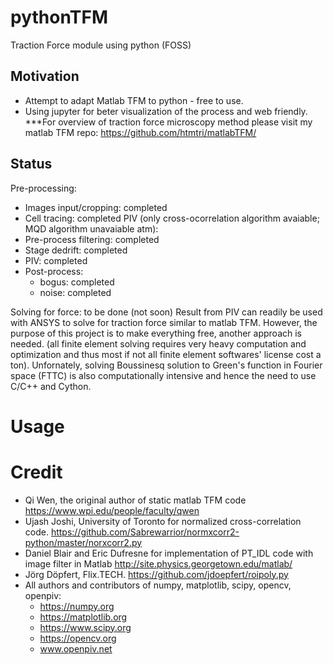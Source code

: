 # pythonTFM
Traction Force module using python (FOSS)

## Motivation
- Attempt to adapt Matlab TFM to python - free to use.
- Using jupyter for beter visualization of the process and web friendly.
  ***For overview of traction force microscopy method please visit my matlab TFM repo: https://github.com/htmtri/matlabTFM/

## Status
Pre-processing:
- Images input/cropping: completed
- Cell tracing: completed
  PIV (only cross-ocorrelation algorithm avaiable; MQD algorithm unavaiable atm):
- Pre-process filtering: completed
- Stage dedrift: completed
- PIV: completed
- Post-process:
    - bogus: completed
    - noise: completed

Solving for force: to be done (not soon)
Result from PIV can readily be used with ANSYS to solve for traction force similar to matlab TFM. However, the purpose of this project is to make everything free, another approach is needed. (all finite element solving requires very heavy computation and optimization and thus most if not all finite element softwares' license cost a ton). Unfornately, solving Boussinesq solution to Green's function in Fourier space (FTTC) is also computationally intensive and hence the need to use C/C++ and Cython.

# Usage


# Credit
- Qi Wen, the original author of static matlab TFM code https://www.wpi.edu/people/faculty/qwen
- Ujash Joshi, University of Toronto for normalized cross-correlation code. https://github.com/Sabrewarrior/normxcorr2-python/master/norxcorr2.py
- Daniel Blair and Eric Dufresne for implementation of PT_IDL code with image filter in Matlab http://site.physics.georgetown.edu/matlab/
- Jörg Döpfert, Flix.TECH. https://github.com/jdoepfert/roipoly.py
- All authors and contributors of numpy, matplotlib, scipy, opencv, openpiv:
    - https://numpy.org
    - https://matplotlib.org
    - https://www.scipy.org
    - https://opencv.org
    - www.openpiv.net
